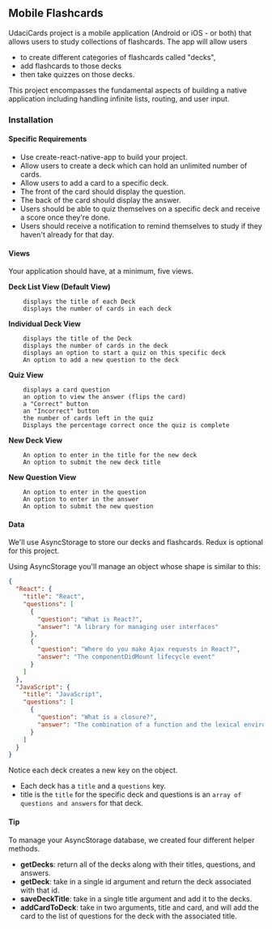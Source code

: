 
## Mobile Flashcards

UdaciCards project is a mobile application (Android or iOS - or both) that 
allows users to study collections of flashcards. 
The app will allow users 
- to create different categories of flashcards called "decks", 
- add flashcards to those decks
- then take quizzes on those decks.


This project encompasses the fundamental aspects of building a native application 
including handling infinite lists, routing, and user input. 


### Installation




#### Specific Requirements

 * Use create-react-native-app to build your project.
 * Allow users to create a deck which can hold an unlimited number of cards.
 * Allow users to add a card to a specific deck.
 * The front of the card should display the question.
 * The back of the card should display the answer.
 * Users should be able to quiz themselves on a specific deck and receive a score once they're done.
 * Users should receive a notification to remind themselves to study if they haven't already for that day.

#### Views

Your application should have, at a minimum, five views.

   **Deck List View (Default View)**
   
        displays the title of each Deck
        displays the number of cards in each deck

   **Individual Deck View**

        displays the title of the Deck
        displays the number of cards in the deck
        displays an option to start a quiz on this specific deck
        An option to add a new question to the deck

   **Quiz View**
    
        displays a card question
        an option to view the answer (flips the card)
        a "Correct" button
        an "Incorrect" button
        the number of cards left in the quiz
        Displays the percentage correct once the quiz is complete

   **New Deck View**
    
        An option to enter in the title for the new deck
        An option to submit the new deck title

   **New Question View**
    
        An option to enter in the question
        An option to enter in the answer
        An option to submit the new question


#### Data

We'll use AsyncStorage to store our decks and flashcards. 
Redux is optional for this project.

Using AsyncStorage you'll manage an object whose shape is similar to this:


```json
{
  "React": {
    "title": "React",
    "questions": [
      {
        "question": "What is React?",
        "answer": "A library for managing user interfaces"
      },
      {
        "question": "Where do you make Ajax requests in React?",
        "answer": "The componentDidMount lifecycle event"
      }
    ]
  },
  "JavaScript": {
    "title": "JavaScript",
    "questions": [
      {
        "question": "What is a closure?",
        "answer": "The combination of a function and the lexical environment within which that function was declared."
      }
    ]
  }
}
```

Notice each deck creates a new key on the object. 
* Each deck has a `title` and a `questions` key. 
* title is the `title` for the specific deck and questions is an `array of questions and answers` for that deck.

#### Tip

To manage your AsyncStorage database, we created four different helper methods.

* **getDecks**: return all of the decks along with their titles, questions, and answers.
* **getDeck**: take in a single id argument and return the deck associated with that id.
* **saveDeckTitle**: take in a single title argument and add it to the decks.
* **addCardToDeck**: take in two arguments, title and card, and will add the card to the list of questions for the deck with the associated title. 